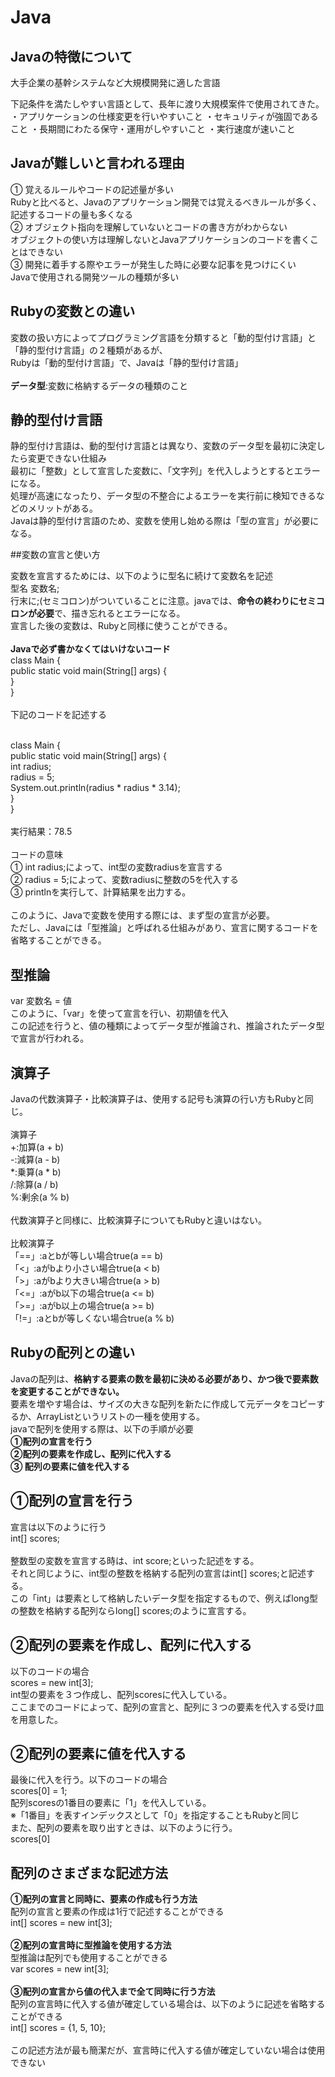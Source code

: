 # Java

## Javaの特徴について

大手企業の基幹システムなど大規模開発に適した言語

下記条件を満たしやすい言語として、長年に渡り大規模案件で使用されてきた。
・アプリケーションの仕様変更を行いやすいこと
・セキュリティが強固であること
・長期間にわたる保守・運用がしやすいこと
・実行速度が速いこと

## Javaが難しいと言われる理由

① 覚えるルールやコードの記述量が多い
<br>
Rubyと比べると、Javaのアプリケーション開発では覚えるべきルールが多く、記述するコードの量も多くなる
<br>
② オブジェクト指向を理解していないとコードの書き方がわからない
<br>
オブジェクトの使い方は理解しないとJavaアプリケーションのコードを書くことはできない
<br>
③ 開発に着手する際やエラーが発生した時に必要な記事を見つけにくい
<br>
Javaで使用される開発ツールの種類が多い　　

## Rubyの変数との違い

変数の扱い方によってプログラミング言語を分類すると「動的型付け言語」と「静的型付け言語」の２種類があるが、<br>
Rubyは「動的型付け言語」で、Javaは「静的型付け言語」
<br>
<br>
**データ型**:変数に格納するデータの種類のこと
<br>

## 静的型付け言語

静的型付け言語は、動的型付け言語とは異なり、変数のデータ型を最初に決定したら変更できない仕組み
<br>
最初に「整数」として宣言した変数に、「文字列」を代入しようとするとエラーになる。
<br>
処理が高速になったり、データ型の不整合によるエラーを実行前に検知できるなどのメリットがある。
<br>
Javaは静的型付け言語のため、変数を使用し始める際は「型の宣言」が必要になる。

##変数の宣言と使い方

変数を宣言するためには、以下のように型名に続けて変数名を記述
<br>
型名 変数名;
<br>
行末に;(セミコロン)がついていることに注意。javaでは、**命令の終わりにセミコロンが必要**で、描き忘れるとエラーになる。
<br>
宣言した後の変数は、Rubyと同様に使うことができる。
<br>
<br>
**Javaで必ず書かなくてはいけないコード**
<br>
class Main {
<br>
  public static void main(String[] args) {
  <br>
 }
 <br>
}
<br>
<br>
下記のコードを記述する
<br>
<br>

class Main { 
<br>
  public static void main(String[] args) {
  <br>
    int radius;
    <br>
    radius = 5;
    <br>
    System.out.println(radius * radius * 3.14);
    <br>
  }
  <br>
}
<br>
<br>
実行結果：78.5
<br>
<br>
コードの意味
<br>
① int radius;によって、int型の変数radiusを宣言する
<br>
② radius = 5;によって、変数radiusに整数の5を代入する
<br>
③ printlnを実行して、計算結果を出力する。
<br>
<br>
このように、Javaで変数を使用する際には、まず型の宣言が必要。
<br>
ただし、Javaには「型推論」と呼ばれる仕組みがあり、宣言に関するコードを省略することができる。

## 型推論

var 変数名 = 値
<br>
このように、「var」を使って宣言を行い、初期値を代入
<br>
この記述を行うと、値の種類によってデータ型が推論され、推論されたデータ型で宣言が行われる。

## 演算子

Javaの代数演算子・比較演算子は、使用する記号も演算の行い方もRubyと同じ。
<br>
<br>
演算子
<br>
+:加算(a + b)
<br>
-:減算(a - b)
<br>
*:乗算(a * b)
<br>
/:除算(a / b)
<br>
%:剰余(a % b)
<br>
<br>
代数演算子と同様に、比較演算子についてもRubyと違いはない。
<br>
<br>
比較演算子
<br>
「==」:aとbが等しい場合true(a == b)
<br>
「<」:aがbより小さい場合true(a < b)
<br>
「>」:aがbより大きい場合true(a > b)
<br>
「<=」:aがb以下の場合true(a <= b)
<br>
「>=」:aがb以上の場合true(a >= b)
<br>
「!=」:aとbが等しくない場合true(a % b)

## Rubyの配列との違い

Javaの配列は、**格納する要素の数を最初に決める必要があり、かつ後で要素数を変更することができない。**
<br>
要素を増やす場合は、サイズの大きな配列を新たに作成して元データをコピーするか、ArrayListというリストの一種を使用する。
<br>
javaで配列を使用する際は、以下の手順が必要
<br>
**①配列の宣言を行う**
<br>
**②配列の要素を作成し、配列に代入する**
<br>
**③ 配列の要素に値を代入する**

## ①配列の宣言を行う

宣言は以下のように行う
<br>
int[] scores;
<br>
<br>
整数型の変数を宣言する時は、int score;といった記述をする。<br>
それと同じように、int型の整数を格納する配列の宣言はint[] scores;と記述する。<br>
この「int」は要素として格納したいデータ型を指定するもので、例えばlong型の整数を格納する配列ならlong[] scores;のように宣言する。
<br>

## ②配列の要素を作成し、配列に代入する

以下のコードの場合<br>
scores = new int[3];<br>
int型の要素を３つ作成し、配列scoresに代入している。<br>
ここまでのコードによって、配列の宣言と、配列に３つの要素を代入する受け皿を用意した。

## ②配列の要素に値を代入する

最後に代入を行う。以下のコードの場合<br>
scores[0] = 1;<br>
配列scoresの1番目の要素に「1」を代入している。<br>
※「1番目」を表すインデックスとして「0」を指定することもRubyと同じ
<br>
また、配列の要素を取り出すときは、以下のように行う。<br>
scores[0]
<br>

## 配列のさまざまな記述方法

**①配列の宣言と同時に、要素の作成も行う方法**
<br>
配列の宣言と要素の作成は1行で記述することができる
<br>
int[] scores = new int[3];
<br>
<br>
**②配列の宣言時に型推論を使用する方法**
<br>
型推論は配列でも使用することができる
<br>
var scores = new int[3];
<br>
<br>
**③配列の宣言から値の代入まで全て同時に行う方法**
<br>
配列の宣言時に代入する値が確定している場合は、以下のように記述を省略することができる
<br>
int[] scores = {1, 5, 10};
<br>
<br>
この記述方法が最も簡潔だが、宣言時に代入する値が確定していない場合は使用できない



















































































